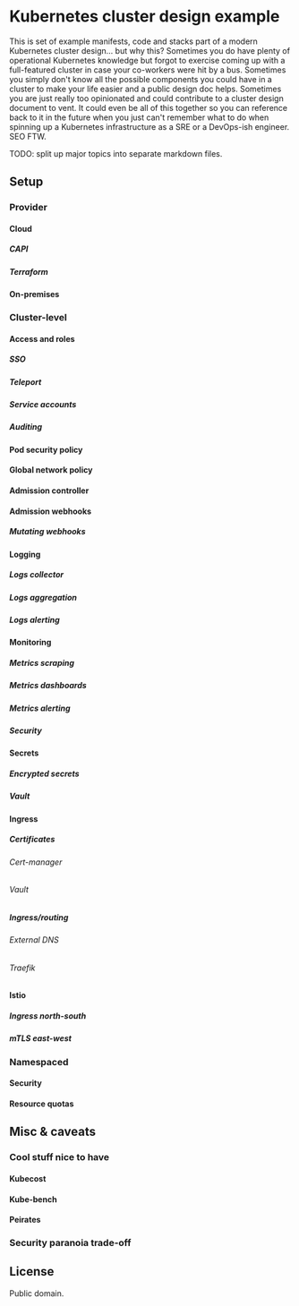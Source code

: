 # Kubernetes cluster design example

This is set of example manifests, code and stacks part of a modern Kubernetes cluster design... but why this? Sometimes you do have plenty of operational Kubernetes knowledge but forgot to exercise coming up with a full-featured cluster in case your co-workers were hit by a bus. Sometimes you simply don't know all the possible components you could have in a cluster to make your life easier and a public design doc helps. Sometimes you are just really too opinionated and could contribute to a cluster design document to vent. It could even be all of this together so you can reference back to it in the future when you just can't remember what to do when spinning up a Kubernetes infrastructure as a SRE or a DevOps-ish engineer. SEO FTW.

TODO: split up major topics into separate markdown files.

## Setup

### Provider

#### Cloud

##### CAPI

##### Terraform

#### On-premises

### Cluster-level

#### Access and roles

##### SSO

##### Teleport

##### Service accounts

##### Auditing

#### Pod security policy

#### Global network policy

#### Admission controller

#### Admission webhooks

##### Mutating webhooks

#### Logging

##### Logs collector

##### Logs aggregation

##### Logs alerting

#### Monitoring

##### Metrics scraping

##### Metrics dashboards

##### Metrics alerting

##### Security

#### Secrets

##### Encrypted secrets

##### Vault

#### Ingress

##### Certificates

###### Cert-manager

###### Vault

##### Ingress/routing

###### External DNS

###### Traefik

#### Istio

##### Ingress north-south

##### mTLS east-west

### Namespaced

#### Security

#### Resource quotas

## Misc & caveats

### Cool stuff nice to have

#### Kubecost

#### Kube-bench

#### Peirates

### Security paranoia trade-off

## License

Public domain.

